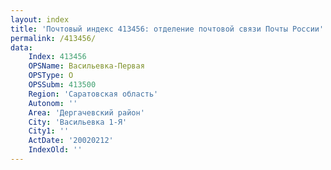 ```yaml
---
layout: index
title: 'Почтовый индекс 413456: отделение почтовой связи Почты России'
permalink: /413456/
data:
    Index: 413456
    OPSName: Васильевка-Первая
    OPSType: О
    OPSSubm: 413500
    Region: 'Саратовская область'
    Autonom: ''
    Area: 'Дергачевский район'
    City: 'Васильевка 1-Я'
    City1: ''
    ActDate: '20020212'
    IndexOld: ''
---
```

